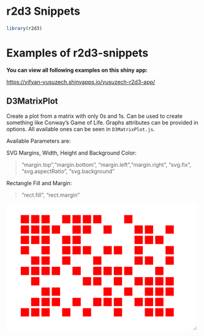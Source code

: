 r2d3 Snippets
================

``` r
library(r2d3)
```

# Examples of r2d3-snippets

**You can view all following examples on this shiny app:**

<https://yifyan-yusuzech.shinyapps.io/yusuzech-r2d3-app/>

## D3MatrixPlot

Create a plot from a matrix with only 0s and 1s. Can be used to create
something like Conway’s Game of Life. Graphs attributes can be provided
in options. All available ones can be seen in `D3MatrixPlot.js`.

Available Parameters are:

SVG Margins, Width, Height and Background Color:

> “margin.top”,“margin.bottom”, “margin.left”,“margin.right”, “svg.fix”,
> “svg.aspectRatio”, “svg.background”

Rectangle Fill and Margin:

> “rect.fill”, “rect.margin”

![](inst/demo/d3-imgs/D3MatrixPlot.png)
